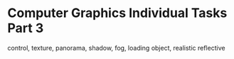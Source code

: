 # Computer Graphics Individual Tasks Part 3
control, texture, panorama, shadow, fog, loading object, realistic reflective
